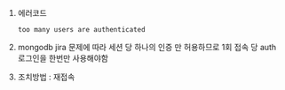 1. 에러코드

    ```
    too many users are authenticated
    ```

2. mongodb jira 문제에 따라 세션 당 하나의 인증 만 허용하므로 1회 접속 당 auth 로그인을 한번만 사용해야함

3. 조치방법 : 재접속
